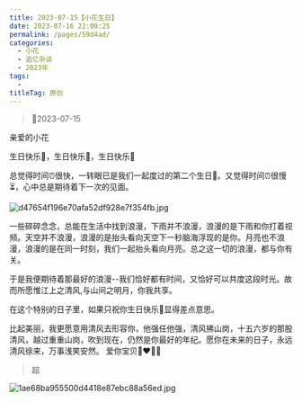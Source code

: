 ```yaml
---
title: 2023-07-15【小花生日】
date: 2023-07-16 22:00:25
permalink: /pages/59d4ad/
categories:
  - 小花
  - 追忆杂谈
  - 2023年
tags:
  - 
titleTag: 原创
---
```


>&#x1F4C6;2023-07-15

亲爱的小花

生日快乐🎂，生日快乐🎂，生日快乐🎂

总觉得时间⏰很快，一转眼已是我们一起度过的第二个生日🎂。又觉得时间⏰很慢⏳，心中总是期待着下一次的见面。


<img src="http://pic.yupoo.com/huakaibuting/1fdccb27/medium.jpg" alt="d47654f196e70afa52df928e7f354fb.jpg">

一些碎碎念念，总能在生活中找到浪漫，下雨并不浪漫，浪漫的是下雨和你打着视频。天空并不浪漫，浪漫的是抬头看向天空下一秒脑海浮现的是你。月亮也不浪漫，浪漫的是在同一时刻，我们一起抬头看向月亮。总之这一切的浪漫，都与你有关。

于是我便期待着那最好的浪漫--我们恰好都有时间，又恰好可以共度这段时光。故而所愿惟江上之清风,与山间之明月，你我共享。

在这个特别的日子里，如果只祝你生日快乐🎂显得差点意思。

比起美丽，我更愿意用清风去形容你，他强任他强，清风拂山岗，十五六岁的那股清风，越过重重山岗，吹到现在，仍然是你最好的年纪。愿你在未来的日子，永远清风徐来，万事浅笑安然。
爱你宝贝🥰❤️💖💗

> 超

<img src="http://pic.yupoo.com/huakaibuting/fb6c37d8/medium.jpg" alt="1ae68ba955500d4418e87ebc88a56ed.jpg">